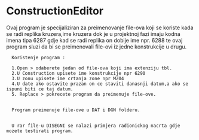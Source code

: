 # ConstructionEditor

Ovaj program je specijaliziran za preimenovanje file-ova koji se koriste kada se radi replika kruzera,ime kruzera dok je u projektnoj fazi imaju kodna imena tipa 6287 gdje kad se radi replika on dobije ime npr. 6288 te ovaj program sluzi da bi se preimenovali file-ovi iz jedne konstrukcije u drugu.

      Koristenje program :

      1.Open > odaberete jedan od file-ova koji ima extenziju tbl.
      2.U Construction upisete ime konstrukcije npr 6290
      3.U zonu upisete ime crtanja zone npr MZ04
      4.U date ako ostavite prazan on ce staviti danasnji datum,a ako se ispuni biti ce taj datum.
      5. Replace > pokrecete program da preimenuje file-ove.


      Program preimenuje file-ove u DAT i DGN folderu.
      
      
      U rar file-u DISEGNI se nalazi primjera radionickog nacrta gdje mozete testirati program.

